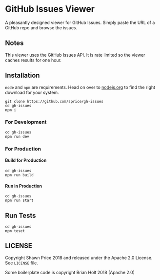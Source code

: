 # GitHub Issues Viewer

A pleasantly designed viewer for GitHub Issues. Simply paste the URL of a GitHub repo and browse the issues.

## Notes

This viewer uses the GitHub Issues API. It is rate limited so the viewer caches results for one hour.

## Installation

`node` and `npm` are requirements. Head on over to [nodejs.org](https://nodejs.org/) to find the right download for your system.

```
git clone https://github.com/sprice/gh-issues
cd gh-issues
npm i
```

### For Development

```
cd gh-issues
npm run dev
```

### For Production

#### Build for Production

```
cd gh-issues
npm run build
```

#### Run in Production

```
cd gh-issues
npm run start
```

## Run Tests

```
cd gh-issues
npm teset
```

## LICENSE

Copyright Shawn Price 2018 and released under the Apache 2.0 License. See `LICENSE` file.

Some boilerplate code is copyright Brian Holt 2018 (Apache 2.0)
